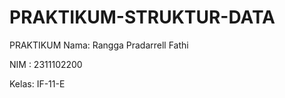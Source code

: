 # PRAKTIKUM-STRUKTUR-DATA
PRAKTIKUM
Nama: Rangga Pradarrell Fathi

NIM : 2311102200

Kelas: IF-11-E
